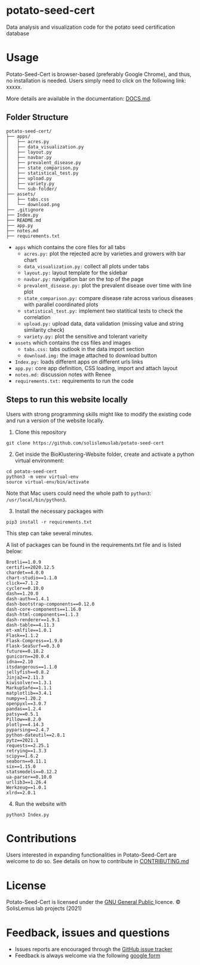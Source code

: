 # potato-seed-cert
Data analysis and visualization code for the potato seed certification database

# Usage

Potato-Seed-Cert is browser-based (preferably Google Chrome), and thus, no installation is needed. Users simply need to click on the following link: xxxxx.

More details are available in the documentation: [DOCS.md](https://github.com/solislemuslab/potato-seed-cert/blob/master/DOCS.md).

## Folder Structure 
```
potato-seed-cert/                    
├── apps/                          
│   ├── acres.py                    
│   ├── data_visualization.py       
│   ├── layout.py                   
│   ├── navbar.py                   
│   ├── prevalent_disease.py        
│   ├── state_comparison.py         
│   ├── statistical_test.py         
│   ├── upload.py                   
│   ├── variety.py                  
│   └── sub-folder/   
├── assets/                  
│   ├── tabs.css                                
│   └── download.png
├── .gitignore
├── Index.py  
├── README.md                                                                  
├── app.py   
├── notes.md 
├── requirements.txt                

```

* ```apps``` which contains the core files for all tabs
    * ```acres.py:``` plot the rejected acre by varieties and growers with bar chart                   
    * ```data_visualization.py:``` collect all plots under tabs      
    * ```layout.py:``` layout template for the sidebar                 
    * ```navbar.py:``` navigation bar on the top of the page                   
    * ```prevalent_disease.py:``` plot the prevalent disease over time with line plot       
    * ```state_comparison.py:``` compare disease rate across various diseases with parallel coordinated plots     
    * ```statistical_test.py:``` implement two statitical tests to check the correlation         
    * ```upload.py:``` upload data, data validation (missing value and string similarity check)             
    * ```variety.py:``` plot the sensitive and tolerant varieity 
* ```assets``` which contains the css files and images
    * ```tabs.css:``` tabs outlook in the data import section
    * ```download.img:``` the image attached to download button
* ```Index.py:``` loads different apps on different urls links
* ```app.py:``` core app definition, CSS loading, import and attach layout
* ```notes.md:``` discussion notes with Renee
* ```requirements.txt:``` requirements to run the code
 

## Steps to run this website locally
Users with strong programming skills might like to modify the existing code and run a version of the website locally.

1. Clone this repository

```
git clone https://github.com/solislemuslab/potato-seed-cert
```


2. Get inside the BioKlustering-Website folder, create and activate a python virtual environment:

```
cd potato-seed-cert
python3 -m venv virtual-env
source virtual-env/bin/activate
```
Note that Mac users could need the whole path to `python3`: `/usr/local/bin/python3`.

3. Install the necessary packages with
```
pip3 install -r requirements.txt
```
This step can take several minutes.

A list of packages can be found in the requirements.txt file and is listed below:
```
Brotli==1.0.9
certifi==2020.12.5
chardet==4.0.0
chart-studio==1.1.0
click==7.1.2
cycler==0.10.0
dash==1.20.0
dash-auth==1.4.1
dash-bootstrap-components==0.12.0
dash-core-components==1.16.0
dash-html-components==1.1.3
dash-renderer==1.9.1
dash-table==4.11.3
et-xmlfile==1.0.1
Flask==1.1.2
Flask-Compress==1.9.0
Flask-SeaSurf==0.3.0
future==0.18.2
gunicorn==20.0.4
idna==2.10
itsdangerous==1.1.0
jellyfish==0.8.2
Jinja2==2.11.3
kiwisolver==1.3.1
MarkupSafe==1.1.1
matplotlib==3.4.1
numpy==1.20.2
openpyxl==3.0.7
pandas==1.2.4
patsy==0.5.1
Pillow==8.2.0
plotly==4.14.3
pyparsing==2.4.7
python-dateutil==2.8.1
pytz==2021.1
requests==2.25.1
retrying==1.3.3
scipy==1.6.2
seaborn==0.11.1
six==1.15.0
statsmodels==0.12.2
ua-parser==0.10.0
urllib3==1.26.4
Werkzeug==1.0.1
xlrd==2.0.1

```

4. Run the website with
```
python3 Index.py
```

# Contributions

Users interested in expanding functionalities in Potato-Seed-Cert are welcome to do so.
See details on how to contribute in [CONTRIBUTING.md](https://github.com/solislemuslab/potato-seed-cert/blob/master/CONTRIBUTING.md)

# License
Potato-Seed-Cert is licensed under the [GNU General Public ](https://www.gnu.org/licenses/) licence. &copy; SolisLemus lab projects (2021)

# Feedback, issues and questions

- Issues reports are encouraged through the [GitHub issue tracker](https://github.com/solislemuslab/potato-seed-cert/issuess)
- Feedback is always welcome via the following [google form](https://forms.gle/ijwGLmV5DVFyyqyx9)